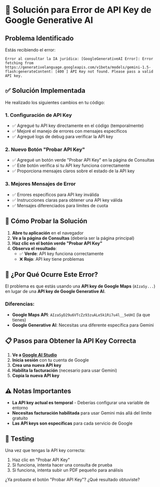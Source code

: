 # 🔧 Solución para Error de API Key de Google Generative AI

## Problema Identificado

Estás recibiendo el error:
```
Error al consultar la IA jurídica: [GoogleGenerativeAI Error]: Error fetching from https://generativelanguage.googleapis.com/v1beta/models/gemini-1.5-flash:generateContent: [400 ] API Key not found. Please pass a valid API key.
```

## ✅ Solución Implementada

He realizado los siguientes cambios en tu código:

### 1. **Configuración de API Key**
- ✅ Agregué tu API key directamente en el código (temporalmente)
- ✅ Mejoré el manejo de errores con mensajes específicos
- ✅ Agregué logs de debug para verificar la API key

### 2. **Nuevo Botón "Probar API Key"**
- ✅ Agregué un botón verde "Probar API Key" en la página de Consultas
- ✅ Este botón verifica si tu API key funciona correctamente
- ✅ Proporciona mensajes claros sobre el estado de la API key

### 3. **Mejores Mensajes de Error**
- ✅ Errores específicos para API key inválida
- ✅ Instrucciones claras para obtener una API key válida
- ✅ Mensajes diferenciados para límites de cuota

## 🚀 Cómo Probar la Solución

1. **Abre tu aplicación** en el navegador
2. **Ve a la página de Consultas** (debería ser la página principal)
3. **Haz clic en el botón verde "Probar API Key"**
4. **Observa el resultado**:
   - ✅ **Verde**: API key funciona correctamente
   - ❌ **Rojo**: API key tiene problemas

## 🔑 ¿Por Qué Ocurre Este Error?

El problema es que estás usando una **API key de Google Maps** (`AIzaSy...`) en lugar de una **API key de Google Generative AI**.

### Diferencias:
- **Google Maps API**: `AIzaSyD29u6VTcZz93zuALe5k1Ri7u4l__5eUHI` (la que tienes)
- **Google Generative AI**: Necesitas una diferente específica para Gemini

## 📋 Pasos para Obtener la API Key Correcta

1. **Ve a [Google AI Studio](https://makersuite.google.com/app/apikey)**
2. **Inicia sesión** con tu cuenta de Google
3. **Crea una nueva API key**
4. **Habilita la facturación** (necesario para usar Gemini)
5. **Copia la nueva API key**

## ⚠️ Notas Importantes

- **La API key actual es temporal** - Deberías configurar una variable de entorno
- **Necesitas facturación habilitada** para usar Gemini más allá del límite gratuito
- **Las API keys son específicas** para cada servicio de Google

## 🧪 Testing

Una vez que tengas la API key correcta:

1. Haz clic en "Probar API Key"
2. Si funciona, intenta hacer una consulta de prueba
3. Si funciona, intenta subir un PDF pequeño para análisis

¿Ya probaste el botón "Probar API Key"? ¿Qué resultado obtuviste?
